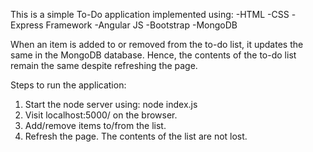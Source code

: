 This is a simple To-Do application implemented using:
-HTML
-CSS
-Express Framework
-Angular JS
-Bootstrap
-MongoDB

When an item is added to or removed from the to-do list, it updates the same in the MongoDB database. Hence, the contents of the to-do list remain the same despite refreshing the page.

Steps to run the application:

1. Start the node server using: node index.js
2. Visit localhost:5000/ on the browser.
3. Add/remove items to/from the list.
4. Refresh the page. The contents of the list are not lost.

